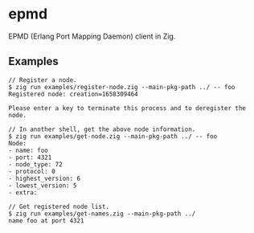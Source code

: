 epmd
====

EPMD (Erlang Port Mapping Daemon) client in Zig.

Examples
--------

```console
// Register a node.
$ zig run examples/register-node.zig --main-pkg-path ../ -- foo
Registered node: creation=1658309464

Please enter a key to terminate this process and to deregister the node.

// In another shell, get the above node information.
$ zig run examples/get-node.zig --main-pkg-path ../ -- foo
Node:
- name: foo
- port: 4321
- node_type: 72
- protocol: 0
- highest_version: 6
- lowest_version: 5
- extra:

// Get registered node list.
$ zig run examples/get-names.zig --main-pkg-path ../
name foo at port 4321
```
